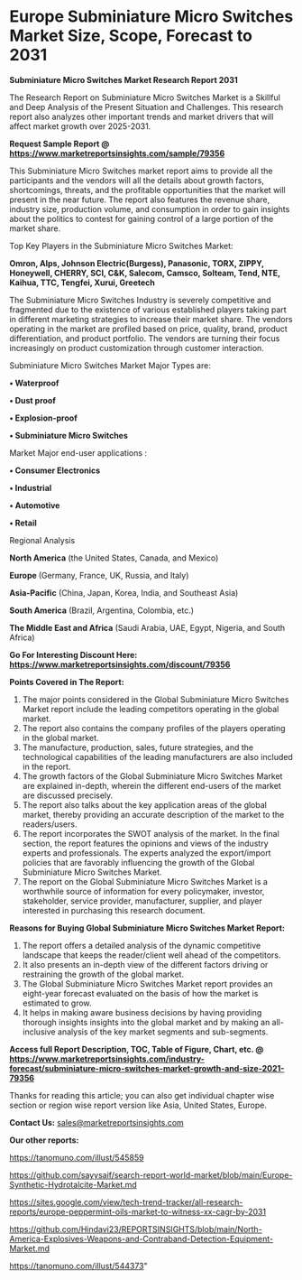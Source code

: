 # Europe Subminiature Micro Switches Market Size, Scope, Forecast to 2031

<strong>Subminiature Micro Switches Market Research Report 2031</strong>

The Research Report on Subminiature Micro Switches Market is a Skillful and Deep Analysis of the Present Situation and Challenges. This research report also analyzes other important trends and market drivers that will affect market growth over 2025-2031.

<strong>Request Sample Report @ <a href=https://www.marketreportsinsights.com/sample/79356>https://www.marketreportsinsights.com/sample/79356</a></strong>

This Subminiature Micro Switches market report aims to provide all the participants and the vendors will all the details about growth factors, shortcomings, threats, and the profitable opportunities that the market will present in the near future. The report also features the revenue share, industry size, production volume, and consumption in order to gain insights about the politics to contest for gaining control of a large portion of the market share.

Top Key Players in the Subminiature Micro Switches Market:

<strong>Omron, Alps, Johnson Electric(Burgess), Panasonic, TORX, ZIPPY, Honeywell, CHERRY, SCI, C&K, Salecom, Camsco, Solteam, Tend, NTE, Kaihua, TTC, Tengfei, Xurui, Greetech</strong>

The Subminiature Micro Switches Industry is severely competitive and fragmented due to the existence of various established players taking part in different marketing strategies to increase their market share. The vendors operating in the market are profiled based on price, quality, brand, product differentiation, and product portfolio. The vendors are turning their focus increasingly on product customization through customer interaction.

Subminiature Micro Switches Market Major Types are:

<strong>• Waterproof

• Dust proof

• Explosion-proof

• Subminiature Micro Switches</strong>

Market Major end-user applications :

<strong>• Consumer Electronics

• Industrial

• Automotive

• Retail</strong>

Regional Analysis

</u><strong><b>North America</b></strong> (the United States, Canada, and Mexico)

<strong><b>Europe </b></strong>(Germany, France, UK, Russia, and Italy)

<strong><b>Asia-Pacific</b></strong> (China, Japan, Korea, India, and Southeast Asia)

<strong><b>South America</b></strong> (Brazil, Argentina, Colombia, etc.)

<strong><b>The Middle East and Africa</b></strong> (Saudi Arabia, UAE, Egypt, Nigeria, and South Africa)

<strong>Go For Interesting Discount Here: <a href=https://www.marketreportsinsights.com/discount/79356>https://www.marketreportsinsights.com/discount/79356</a></strong>

<strong>Points Covered in The Report:</strong>
<ol>
  <li>The major points considered in the Global Subminiature Micro Switches Market report include the leading competitors operating in the global market.</li>
  <li>The report also contains the company profiles of the players operating in the global market.</li>
  <li>The manufacture, production, sales, future strategies, and the technological capabilities of the leading manufacturers are also included in the report.</li>
  <li>The growth factors of the Global Subminiature Micro Switches Market are explained in-depth, wherein the different end-users of the market are discussed precisely.</li>
  <li>The report also talks about the key application areas of the global market, thereby providing an accurate description of the market to the readers/users.</li>
  <li>The report incorporates the SWOT analysis of the market. In the final section, the report features the opinions and views of the industry experts and professionals. The experts analyzed the export/import policies that are favorably influencing the growth of the Global Subminiature Micro Switches Market.</li>
  <li>The report on the Global Subminiature Micro Switches Market is a worthwhile source of information for every policymaker, investor, stakeholder, service provider, manufacturer, supplier, and player interested in purchasing this research document.</li>
</ol>
<strong>Reasons for Buying Global Subminiature Micro Switches Market Report:</strong>

<ol>
  <li>The report offers a detailed analysis of the dynamic competitive landscape that keeps the reader/client well ahead of the competitors.</li>
  <li>It also presents an in-depth view of the different factors driving or restraining the growth of the global market.</li>
  <li>The Global Subminiature Micro Switches Market report provides an eight-year forecast evaluated on the basis of how the market is estimated to grow.</li>
  <li>It helps in making aware business decisions by having providing thorough insights insights into the global market and by making an all-inclusive analysis of the key market segments and sub-segments.</li>
</ol>
<strong>Access full Report Description, TOC, Table of Figure, Chart, etc. @ <a href=https://www.marketreportsinsights.com/industry-forecast/subminiature-micro-switches-market-growth-and-size-2021-79356>https://www.marketreportsinsights.com/industry-forecast/subminiature-micro-switches-market-growth-and-size-2021-79356</a></strong>


Thanks for reading this article; you can also get individual chapter wise section or region wise report version like Asia, United States, Europe.

<strong>Contact Us:</strong>
sales@marketreportsinsights.com

<strong>Our other reports:</strong>

<a href=https://tanomuno.com/illust/545859>https://tanomuno.com/illust/545859</a>

<a href=https://github.com/sayysaif/search-report-world-market/blob/main/Europe-Synthetic-Hydrotalcite-Market.md>https://github.com/sayysaif/search-report-world-market/blob/main/Europe-Synthetic-Hydrotalcite-Market.md</a>

<a href=https://sites.google.com/view/tech-trend-tracker/all-research-reports/europe-peppermint-oils-market-to-witness-xx-cagr-by-2031>https://sites.google.com/view/tech-trend-tracker/all-research-reports/europe-peppermint-oils-market-to-witness-xx-cagr-by-2031</a>

<a href=https://github.com/Hindavi23/REPORTSINSIGHTS/blob/main/North-America-Explosives-Weapons-and-Contraband-Detection-Equipment-Market.md>https://github.com/Hindavi23/REPORTSINSIGHTS/blob/main/North-America-Explosives-Weapons-and-Contraband-Detection-Equipment-Market.md</a>

<a href=https://tanomuno.com/illust/544373>https://tanomuno.com/illust/544373</a>"
